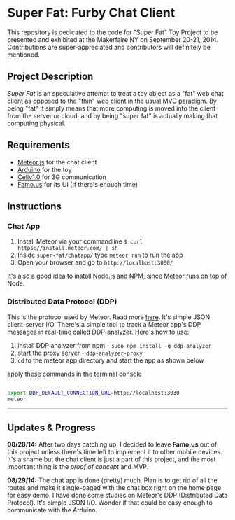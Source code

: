 Super Fat: Furby Chat Client
============================

This repository is dedicated to the code for "Super Fat" Toy Project to be presented and exhibited at the Makerfaire NY on September 20-21, 2014. Contributions are super-appreciated and contributors will definitely be mentioned.

Project Description
-------------------

*Super Fat* is an speculative attempt to treat a toy object as a "fat" web chat client as opposed to the "thin" web client in the usual MVC paradigm. By being "fat" it simply means that more computing is moved into the client from the server or cloud, and by being "super fat" is actually making that computing physical.

Requirements
------------

+ [Meteor.js](http://example.com/ "Meteor") for the chat client
+ [Arduino](http://arduino.cc/ "Arduino") for the toy
+ [Cellv1.0](http://www.sparqee.com/portfolio/sparqee-cell/ "Sparqee Cellv1.0") for 3G communication
+ [Famo.us](https://famo.us/ "Famo.us") for its UI (If there's enough time)

Instructions
------------

### Chat App ###

1. Install Meteor via your commandline  `$ curl https://install.meteor.com/ | sh`
2. Inside `super-fat/chatapp/` type `meteor run` to run the app
3. Open your browser and go to `http://localhost:3000/`

It's also a good idea to install [Node.js](http://nodejs.org/ "Node.js") and [NPM](https://www.npmjs.org/ "Node Packaging Manager"), since Meteor runs on top of Node.

### Distributed Data Protocol (DDP) ###

This is the protocol used by Meteor. Read more [here](https://meteorhacks.com/introduction-to-ddp.html "DDP"). It's simple JSON client-server I/O. There's a simple tool to track a Meteor app's DDP messages in real-time called [DDP-analyzer](https://github.com/arunoda/meteor-ddp-analyzer "DDP-analyzer by Arunoda"). Here's how to use:

1. install DDP analyzer from npm - `sudo npm install -g ddp-analyzer`
2. start the proxy server - `ddp-analyzer-proxy`
3. `cd` to the meteor app directory and start the app as shown below

apply these commands in the terminal console

```bash

export DDP_DEFAULT_CONNECTION_URL=http://localhost:3030
meteor
```
---------------------------------------

Updates & Progress
------------------

**08/28/14:**
After two days catching up, I decided to leave **Famo.us** out of this project unless there's time left to implement it to other mobile devices. It's a shame but the chat client is just a part of this project, and the most important thing is the _proof of concept_ and MVP.

**08/29/14:**
The chat app is done (pretty) much. Plan is to get rid of all the routes and make it single-paged with the chat box right on the home page for easy demo. I have  done some studies on Meteor's DDP (Distributed Data Protocol). It's simple JSON I/O. Wonder if that could be easy enough to communicate with the Arduino.





